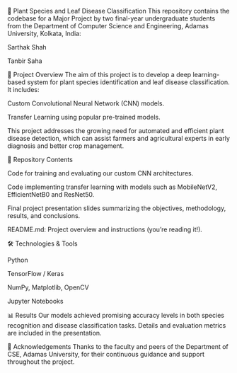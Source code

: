 🌿 Plant Species and Leaf Disease Classification
This repository contains the codebase for a Major Project by two final-year undergraduate students from the Department of Computer Science and Engineering, Adamas University, Kolkata, India:

Sarthak Shah

Tanbir Saha

📌 Project Overview
The aim of this project is to develop a deep learning-based system for plant species identification and leaf disease classification. It includes:

Custom Convolutional Neural Network (CNN) models.

Transfer Learning using popular pre-trained models.

This project addresses the growing need for automated and efficient plant disease detection, which can assist farmers and agricultural experts in early diagnosis and better crop management.

📁 Repository Contents

Code for training and evaluating our custom CNN architectures.

Code implementing transfer learning with models such as MobileNetV2, EfficientNetB0 and ResNet50.

Final project presentation slides summarizing the objectives, methodology, results, and conclusions.

README.md: Project overview and instructions (you’re reading it!).

🛠️ Technologies & Tools

Python

TensorFlow / Keras

NumPy, Matplotlib, OpenCV

Jupyter Notebooks

📊 Results
Our models achieved promising accuracy levels in both species recognition and disease classification tasks. Details and evaluation metrics are included in the presentation.

🤝 Acknowledgements
Thanks to the faculty and peers of the Department of CSE, Adamas University, for their continuous guidance and support throughout the project.
